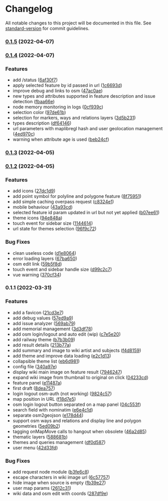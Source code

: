 # Changelog

All notable changes to this project will be documented in this file. See [standard-version](https://github.com/conventional-changelog/standard-version) for commit guidelines.

### [0.1.5](https://github.com/superrache/tumulus/compare/v0.1.4...v0.1.5) (2022-04-07)

### [0.1.4](https://github.com/superrache/tumulus/compare/v0.1.3...v0.1.4) (2022-04-07)


### Features

* add /status ([6af30f7](https://github.com/superrache/tumulus/commit/6af30f79282a8b8064473bbc389e4c4f7596afff))
* apply selected feature by id passed in url ([1c6693d](https://github.com/superrache/tumulus/commit/1c6693d3882038911fe04eea6bacc73168dc4e81))
* improve debug and links to osm ([47ac0ae](https://github.com/superrache/tumulus/commit/47ac0ae75c8cba8be4831826835464bac525546a))
* new types and attributes supported in feature description and issue detection ([fbaa66e](https://github.com/superrache/tumulus/commit/fbaa66e1f765b0a76bcf478fee5a61b22c45df8b))
* node memory monitoring in logs ([0cf939c](https://github.com/superrache/tumulus/commit/0cf939c25822d9d976574e3e9c340076cce03057))
* selection color ([97de61b](https://github.com/superrache/tumulus/commit/97de61b274dd522515ba497aa983b2fccf7e19b1))
* selection for markers, ways and relations layers ([3d5b231](https://github.com/superrache/tumulus/commit/3d5b231318675fe16118d1d2070d4f6ac6b8672d))
* types description ([df64146](https://github.com/superrache/tumulus/commit/df64146d82c009f14fbe6f7a47e0e5149f6329bf))
* url parameters with maplibregl hash and user geolocation management ([4ed970c](https://github.com/superrache/tumulus/commit/4ed970ce259e81c076a4218cdbfcea9c703c9afe))
* warning when attribute age is used ([beb24cf](https://github.com/superrache/tumulus/commit/beb24cfe7fd5e3b2d3e3604f3bdb34dd311ee873))

### [0.1.3](https://github.com/superrache/tumulus/compare/v0.1.2...v0.1.3) (2022-04-05)

### [0.1.2](https://github.com/superrache/tumulus/compare/v0.1.1...v0.1.2) (2022-04-05)


### Features

* add icons ([27dc1d9](https://github.com/superrache/tumulus/commit/27dc1d96c327a6e0f2d2d7987f6a9f09fc58852d))
* add point symbol for polyline and polygone feature ([8f75951](https://github.com/superrache/tumulus/commit/8f759515b8059aaa165f4eafab114f252d6420c1))
* add simple caching overpass request ([c8324e1](https://github.com/superrache/tumulus/commit/c8324e1b4796d60872c6c2477790b44fa7e3f3c0))
* mobile behaviour ([43a93cd](https://github.com/superrache/tumulus/commit/43a93cd4f7fabcd6c17e2a22dcb949a51d3ec1d2))
* selected feature id param updated in url but not yet applied ([b07ee61](https://github.com/superrache/tumulus/commit/b07ee616a540766f7c91fe4aad2157a3af4bf4d1))
* theme icons ([94e848a](https://github.com/superrache/tumulus/commit/94e848afecb396788a1f9902363f9b5d6f5b0406))
* touch event for sidebar size ([1144614](https://github.com/superrache/tumulus/commit/114461455bd373417f8a778aa5cb5b983bd115d9))
* url state for themes selection ([96f9c72](https://github.com/superrache/tumulus/commit/96f9c7275a4294e5eec964cef4f952eaee5a14ce))


### Bug Fixes

* clean useless code ([d1e8064](https://github.com/superrache/tumulus/commit/d1e8064682de15401f770af7b7f0d8051fa3a17a))
* error loading layers ([67ba650](https://github.com/superrache/tumulus/commit/67ba65020d6efe4e0772ec08475ee22443f54d9f))
* osm edit link ([59b5f8d](https://github.com/superrache/tumulus/commit/59b5f8d1ceef76120699b6e48f31dac2a14560d3))
* touch event and sidebar handle size ([d99c2c7](https://github.com/superrache/tumulus/commit/d99c2c7b8328534d70c3c02f6115b93f7136cef9))
* vue warning ([370cf34](https://github.com/superrache/tumulus/commit/370cf347af4dfa407a31848ad3f99c24e3424593))

### 0.1.1 (2022-03-31)


### Features

* add a favicon ([21cd3e7](https://github.com/superrache/tumulus/commit/21cd3e742bf4b1d9f1466cdd0fabf39765be0606))
* add debug values ([57ed9a9](https://github.com/superrache/tumulus/commit/57ed9a9b89e3a6f0de53095c57d99f826f3a7d65))
* add issue analyzer ([569ab79](https://github.com/superrache/tumulus/commit/569ab797efc7d21ba6cb6b6cf05737b09177107d))
* add memorial management ([3d3df78](https://github.com/superrache/tumulus/commit/3d3df782f0e706fd7e3f12353f1f051b4ab2b0b7))
* add osm login/logout and auto edit (wip) ([c7e5e20](https://github.com/superrache/tumulus/commit/c7e5e20ee05d473795fcf56346aa7f91ff337ac8))
* add railway theme ([b7b3b09](https://github.com/superrache/tumulus/commit/b7b3b09d69cc7dfe2ed6a5951568185dc20170d9))
* add result details ([213b77a](https://github.com/superrache/tumulus/commit/213b77ab1e57ee88330adc666d6a57a39cb53b9a))
* add summary and image to wiki artist and subjects ([f4d8159](https://github.com/superrache/tumulus/commit/f4d8159be9b089bd67fb9c18e07616ba773f4e98))
* add theme and improve data loading ([e2c1d13](https://github.com/superrache/tumulus/commit/e2c1d1315ec0ed97f26d482774e84c24defe1afd))
* collapsible theme list ([eb6d981](https://github.com/superrache/tumulus/commit/eb6d981e25eeee5b4e6d1a2783c7090e1961e343))
* config file ([340a97e](https://github.com/superrache/tumulus/commit/340a97e754bb88a3b8d9e3f22c164f038fb809de))
* display wiki main image on feature result ([7946247](https://github.com/superrache/tumulus/commit/79462475614b105f474ccc14ca3c72aba5a590f2))
* expand wiki image from thumbnail to original on click ([04233cd](https://github.com/superrache/tumulus/commit/04233cdd1ab66bb32841401bdf11388d8da3ef6e))
* feature panel ([e11487a](https://github.com/superrache/tumulus/commit/e11487a0937357195269f3860bac71a05b650f5e))
* first draft ([8dea757](https://github.com/superrache/tumulus/commit/8dea7572b22bc1f41cd23af0cdc212220c6f0b30))
* login logout osm-auth (not working) ([9824c57](https://github.com/superrache/tumulus/commit/9824c578530b4b8002b8302b40f32201f1b19f67))
* map position in URL ([f18d7e5](https://github.com/superrache/tumulus/commit/f18d7e55d37d48185ebce3797b732b5781fcb140))
* osm login logout button separated on a map panel ([04c553f](https://github.com/superrache/tumulus/commit/04c553f44ad91a844641d5d35580039588dda853))
* search field with nominatim ([e6e4c1d](https://github.com/superrache/tumulus/commit/e6e4c1dad63ca2ce5bc1d861ef970106001adeb3))
* separate osm2geojson ([e178d44](https://github.com/superrache/tumulus/commit/e178d4460aab5f57f1c0232bd42853e3ad5315d3))
* support osm ways and relations and display line and polygon geometries ([5ed09b2](https://github.com/superrache/tumulus/commit/5ed09b29b7fc4412c1d44507fb1250883c860dff))
* tagging onMapMove calls to hangout when obsolete ([46a2d85](https://github.com/superrache/tumulus/commit/46a2d851556f05d01918d3307eefe71c5674fa84))
* thematic layers ([588681b](https://github.com/superrache/tumulus/commit/588681b94568a1fb8a3087b1ad0ea23f28a2a416))
* themes and queries management ([df0d587](https://github.com/superrache/tumulus/commit/df0d587910fccebff5b4ef90d93b690d6a2c1bb8))
* user menu ([42d33fd](https://github.com/superrache/tumulus/commit/42d33fd2806faeddd6772ce4b131d76414e7ddf6))


### Bug Fixes

* add request node module ([b3fe6c8](https://github.com/superrache/tumulus/commit/b3fe6c8dde8162aab3880e70e3823af5ebe2129c))
* escape characters in wiki image url ([6c57757](https://github.com/superrache/tumulus/commit/6c5775771df10fcb1affe7043f0b0f474db4ef15))
* hide image when source is empty ([fb39e27](https://github.com/superrache/tumulus/commit/fb39e2750c8e7cc8b7e3202f2519d42a0f166250))
* user map params ([2612c31](https://github.com/superrache/tumulus/commit/2612c31b8cd67e7eb24c6ea5e2325f03edd92445))
* wiki data and osm edit with coords ([287df9e](https://github.com/superrache/tumulus/commit/287df9ee8e42b6c58f17d754d7d934862a874b7c))
